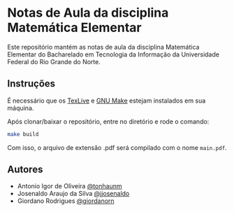 # Notas de Aula da disciplina Matemática Elementar
Este repositório mantém as notas de aula da disciplina Matemática Elementar do Bacharelado em Tecnologia da Informação da Universidade Federal do Rio Grande do Norte.

## Instruções
É necessário que os [TexLive](https://tug.org/texlive/) e [GNU Make](https://www.gnu.org/software/make/) estejam instalados em sua máquina.

Após clonar/baixar o repositório, entre no diretório e rode o comando:

```sh
make build
```
Com isso, o arquivo de extensão .pdf será compilado com o nome `main.pdf`.


## Autores
- Antonio Igor de Oliveira [@tonhaunm](https://github.com/tonhaunm)
- Josenaldo Araujo da Silva [@jjosenaldo](https://github.com/jjosenaldo)
- Giordano Rodrigues [@giordanorn](https://github.com/giordanorn)